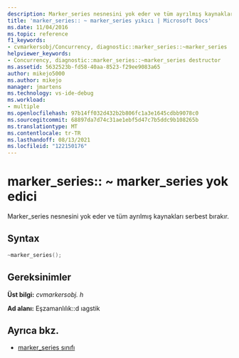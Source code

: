 ```yaml
---
description: Marker_series nesnesini yok eder ve tüm ayrılmış kaynakları serbest bırakır.
title: 'marker_series:: ~ marker_series yıkıcı | Microsoft Docs'
ms.date: 11/04/2016
ms.topic: reference
f1_keywords:
- cvmarkersobj/Concurrency, diagnostic::marker_series::~marker_series
helpviewer_keywords:
- Concurrency, diagnostic::marker_series::~marker_series destructor
ms.assetid: 5632523b-fd58-40aa-8523-f29ee9083a65
author: mikejo5000
ms.author: mikejo
manager: jmartens
ms.technology: vs-ide-debug
ms.workload:
- multiple
ms.openlocfilehash: 97b14ff032d432b2b806fc1a3e1645cdbb9078c0
ms.sourcegitcommit: 68897da7d74c31ae1ebf5d47c7b5ddc9b108265b
ms.translationtype: MT
ms.contentlocale: tr-TR
ms.lasthandoff: 08/13/2021
ms.locfileid: "122150176"
---
```

# <a name="marker_seriesmarker_series-destructor"></a>marker_series:: ~ marker_series yok edici
Marker_series nesnesini yok eder ve tüm ayrılmış kaynakları serbest bırakır.

## <a name="syntax"></a>Syntax

```cpp
~marker_series();
```

## <a name="requirements"></a>Gereksinimler
 **Üst bilgi:** *cvmarkersobj. h*

 **Ad alanı:** Eşzamanlılık::d ıagstik

## <a name="see-also"></a>Ayrıca bkz.
- [marker_series sınıfı](../profiling/marker-series-class.md)
